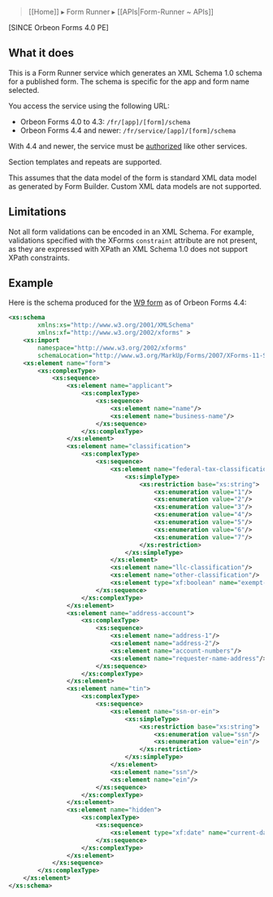 > [[Home]] ▸ Form Runner ▸ [[APIs|Form-Runner ~ APIs]]

[SINCE Orbeon Forms 4.0 PE]

## What it does

This is a Form Runner service which generates an XML Schema 1.0 schema for a published form. The schema is specific for the app and form name selected.

You access the service using the following URL:

- Orbeon Forms 4.0 to 4.3: `/fr/[app]/[form]/schema`
- Orbeon Forms 4.4 and newer: `/fr/service/[app]/[form]/schema`

With 4.4 and newer, the service must be [authorized](http://wiki.orbeon.com/forms/doc/developer-guide/page-flow-controller/authorization) like other services.

Section templates and repeats are supported.

This assumes that the data model of the form is standard XML data model as generated by Form Builder. Custom XML data models are not supported.

## Limitations

Not all form validations can be encoded in an XML Schema. For example, validations specified with the XForms `constraint` attribute are not present, as they are expressed with XPath an XML Schema 1.0 does not support XPath constraints.

## Example

Here is the schema produced for the [W9 form](http://demo.orbeon.com/orbeon/fr/orbeon/w9/edit/4a83b4cf2b905fbe105d7e57ddc5597b5e78c0a3) as of Orbeon Forms 4.4:

```xml
<xs:schema
        xmlns:xs="http://www.w3.org/2001/XMLSchema"
        xmlns:xf="http://www.w3.org/2002/xforms" >
    <xs:import
        namespace="http://www.w3.org/2002/xforms"
        schemaLocation="http://www.w3.org/MarkUp/Forms/2007/XForms-11-Schema.xsd"/>
    <xs:element name="form">
        <xs:complexType>
            <xs:sequence>
                <xs:element name="applicant">
                    <xs:complexType>
                        <xs:sequence>
                            <xs:element name="name"/>
                            <xs:element name="business-name"/>
                        </xs:sequence>
                    </xs:complexType>
                </xs:element>
                <xs:element name="classification">
                    <xs:complexType>
                        <xs:sequence>
                            <xs:element name="federal-tax-classification">
                                <xs:simpleType>
                                    <xs:restriction base="xs:string">
                                        <xs:enumeration value="1"/>
                                        <xs:enumeration value="2"/>
                                        <xs:enumeration value="3"/>
                                        <xs:enumeration value="4"/>
                                        <xs:enumeration value="5"/>
                                        <xs:enumeration value="6"/>
                                        <xs:enumeration value="7"/>
                                    </xs:restriction>
                                </xs:simpleType>
                            </xs:element>
                            <xs:element name="llc-classification"/>
                            <xs:element name="other-classification"/>
                            <xs:element type="xf:boolean" name="exempt-payee"/>
                        </xs:sequence>
                    </xs:complexType>
                </xs:element>
                <xs:element name="address-account">
                    <xs:complexType>
                        <xs:sequence>
                            <xs:element name="address-1"/>
                            <xs:element name="address-2"/>
                            <xs:element name="account-numbers"/>
                            <xs:element name="requester-name-address"/>
                        </xs:sequence>
                    </xs:complexType>
                </xs:element>
                <xs:element name="tin">
                    <xs:complexType>
                        <xs:sequence>
                            <xs:element name="ssn-or-ein">
                                <xs:simpleType>
                                    <xs:restriction base="xs:string">
                                        <xs:enumeration value="ssn"/>
                                        <xs:enumeration value="ein"/>
                                    </xs:restriction>
                                </xs:simpleType>
                            </xs:element>
                            <xs:element name="ssn"/>
                            <xs:element name="ein"/>
                        </xs:sequence>
                    </xs:complexType>
                </xs:element>
                <xs:element name="hidden">
                    <xs:complexType>
                        <xs:sequence>
                            <xs:element type="xf:date" name="current-date"/>
                        </xs:sequence>
                    </xs:complexType>
                </xs:element>
            </xs:sequence>
        </xs:complexType>
    </xs:element>
</xs:schema>
```